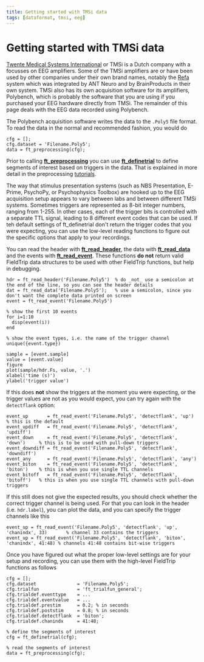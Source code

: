 ```yaml
---
title: Getting started with TMSi data
tags: [dataformat, tmsi, eeg]
---
```


# Getting started with TMSi data

[Twente Medical Systems International](https://www.tmsi.com) or TMSi is a Dutch company with a focusses on EEG amplifiers. Some of the TMSi amplifiers are or have been used by other companies under their own brand names, notably the [Refa](https://www.tmsi.com/products/refa/) system which was integrated by ANT Neuro and by BrainProducts in their own system. TMSi also has its own acquisition software for its amplifiers, Polybench, which is probably the software that you are using if you purchased your EEG hardware directly from TMSi. The remainder of this page deals with the EEG data recorded using Polybench.

The Polybench acquisition software writes the data to the `.Poly5` file format. To read the data in the normal and recommended fashion, you would do

    cfg = [];
    cfg.dataset = 'Filename.Poly5';
    data = ft_preprocessing(cfg);
  
Prior to calling **[ft_preprocessing](https://github.com/fieldtrip/fieldtrip/blob/release/ft_preprocessing.m)** you can use **[ft_definetrial](https://github.com/fieldtrip/fieldtrip/blob/release/ft_definetrial.m)** to define segments of interest based on triggers in the data. That is explained in more detail in the preprocessing [tutorials](/tutorial).

The way that stimulus presentation systems (such as NBS Presentation, E-Prime, PsychoPy, or Psychophysics Toolbox) are hooked up to the EEG acquisition setup appears to vary between labs and between different TMSi systems. Sometimes triggers are represented as 8-bit integer numbers, ranging from 1-255. In other cases, each of the trigger bits is controlled with a separate TTL signal, leading to 8 different event codes that can be used. If teh default settings of ft_definetrial don't return the trigger codes that you were expecting, you can use the low-level reading functions to figure out the specific options that apply to your recordings.
 
You can read the header with **[ft_read_header](https://github.com/fieldtrip/fieldtrip/blob/release/fileio/ft_read_header.m)**, the data with
**[ft_read_data](https://github.com/fieldtrip/fieldtrip/blob/release/fileio/ft_read_data.m)** and the events with **[ft_read_event](https://github.com/fieldtrip/fieldtrip/blob/release/fileio/ft_read_event.m)**. These functions **do not** return valid FieldTrip data structures to be used with other FieldTrip functions, but help in debugging.  

    hdr = ft_read_header('Filename.Poly5')  % do _not_ use a semicolon at the end of the line, so you can see the header details
    dat = ft_read_data('Filename.Poly5');   % use a semicolon, since you don't want the complete data printed on screen
    event = ft_read_event('Filename.Poly5')

    % show the first 10 events  
    for i=1:10
      disp(event(i))
    end

    % show the event types, i.e. the name of the trigger channel
    unique({event.type})

    sample = [event.sample]
    value = [event.value]
    figure
    plot(sample/hdr.Fs, value, '.')
    xlabel('time (s)')
    ylabel('trigger value')
  
If this does **not** show the triggers at the moment you were expecting, or the trigger values are not as you would expect, you can try again with the `detectflank` option:

    event_up       = ft_read_event('Filename.Poly5', 'detectflank', 'up')       % this is the default
    event_updiff   = ft_read_event('Filename.Poly5', 'detectflank', 'updiff')
    event_down     = ft_read_event('Filename.Poly5', 'detectflank', 'down')     % this is to be used with pull-down triggers
    event_downdiff = ft_read_event('Filename.Poly5', 'detectflank', 'downdiff')
    event_any      = ft_read_event('Filename.Poly5', 'detectflank', 'any')
    event_biton    = ft_read_event('Filename.Poly5', 'detectflank', 'biton')    % this is when you use single TTL channels
    event_bitoff   = ft_read_event('Filename.Poly5', 'detectflank', 'bitoff')   % this is when you use single TTL channels with pull-down triggers

If this still does not give the expected results, you should check whether the correct trigger channel is being used. For that you can look in the header (i.e. `hdr.label`), you can plot the data, and you can specify the trigger channels like this

    event_up = ft_read_event('Filename.Poly5', 'detectflank', 'up', 'chanindx', 33)       % channel 33 contains the triggers
    event_up = ft_read_event('Filename.Poly5', 'detectflank', 'biton', 'chanindx', 41:48) % channels 41:48 contains bit-wise triggers
    
Once you have figured out what the proper low-level settings are for your setup and recording, you can use them with the high-level FieldTrip functions as follows

    cfg = [];
    cfg.dataset               = 'Filename.Poly5';
    cfg.trialfun              = 'ft_trialfun_general';
    cfg.trialdef.eventtype    = ...
    cfg.trialdef.eventvalue   = ...
    cfg.trialdef.prestim      = 0.2; % in seconds
    cfg.trialdef.poststim     = 0.8; % in seconds
    cfg.trialdef.detectflank  = 'biton';
    cfg.trialdef.chanindx     = 41:48;

    % define the segments of interest
    cfg = ft_definetrial(cfg);

    % read the segments of interest
    data = ft_preprocessing(cfg);
    
